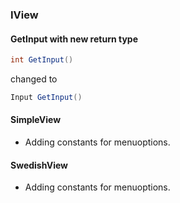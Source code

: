 ### IView 

#### GetInput with new return type
```csharp
int GetInput()
``` 
changed to 
```csharp 
Input GetInput()
```

#### SimpleView
- Adding constants for menuoptions.

#### SwedishView
- Adding constants for menuoptions.